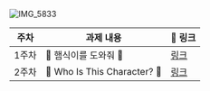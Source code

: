 ![IMG_5833](https://user-images.githubusercontent.com/79238676/162111804-2dd8066f-09df-4b4f-ad8d-96cc7cfba8cd.PNG)

|주차|과제 내용|🔗 링크|
|------|---|---|
|1주차|🍔 햄식이를 도와줘 🍔|[링크](https://github.com/THE-SOPT-WEB/hongSeoHee/pull/3)|
|2주차| 🏰 Who Is This Character? 🏰 |[링크](https://github.com/THE-SOPT-WEB/hongSeoHee/pull/4)|
